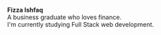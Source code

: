 <strong>Fizza Ishfaq</strong>
<br>
A business graduate who loves finance. <br>
I'm currently studying Full Stack web development.


<!---
Fizzaishfaq110/Fizzaishfaq110 is a ✨ special ✨ repository because its `README.md` (this file) appears on your GitHub profile.
You can click the Preview link to take a look at your changes.
--->
